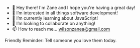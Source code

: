 - 👋 Hey there! I'm Zane and I hope you're having a great day!
- 👀 I’m interested in all things software development!
- 🌱 I’m currently learning about JavaScript!
- 💞️ I’m looking to collaborate on anything!
- 📫 How to reach me... wilsonzanea@gmail.com

Friendly Reminder: Tell someone you love them today.

<!---
zaneaw/zaneaw is a ✨ special ✨ repository because its `README.md` (this file) appears on your GitHub profile.
You can click the Preview link to take a look at your changes.
--->
